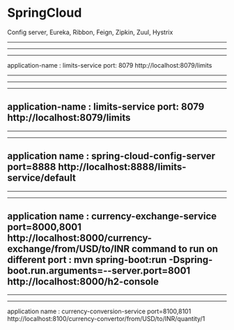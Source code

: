 # SpringCloud
Config server, Eureka, Ribbon, Feign, Zipkin, Zuul, Hystrix

------------------------
------------------------
------------------------
application-name : limits-service
port: 8079
http://localhost:8079/limits

------------------------
------------------------
------------------------
application-name : limits-service
port: 8079
http://localhost:8079/limits
------------------------
------------------------
------------------------
application name : spring-cloud-config-server
port=8888
http://localhost:8888/limits-service/default
------------------------
------------------------
------------------------
application name : currency-exchange-service
port=8000,8001
http://localhost:8000/currency-exchange/from/USD/to/INR
command to run on different port : mvn spring-boot:run -Dspring-boot.run.arguments=--server.port=8001
http://localhost:8000/h2-console
------------------------
------------------------
------------------------
application name : currency-conversion-service
port=8100,8101
http://localhost:8100/currency-convertor/from/USD/to/INR/quantity/1
